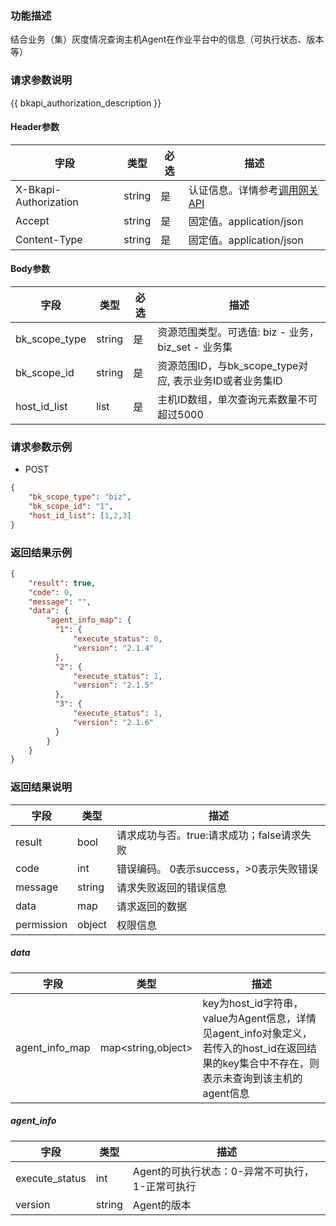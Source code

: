 ### 功能描述

结合业务（集）灰度情况查询主机Agent在作业平台中的信息（可执行状态、版本等）

### 请求参数说明

{{ bkapi_authorization_description }}

#### Header参数

| 字段      |  类型      | 必选   |  描述      |
|-----------|------------|--------|------------|
| X-Bkapi-Authorization       |  string    | 是     | 认证信息。详情参考[调用网关 API](https://github.com/TencentBlueKing/BKDocs/blob/master/ZH/7.0/APIGateway/apigateway/use-api/use-apigw-api.md) |
| Accept       |  string    | 是     | 固定值。application/json|
| Content-Type |  string    | 是     | 固定值。application/json|

#### Body参数

| 字段                    |  类型         | 必选   |  描述      |
|------------------------|--------------|-------|------------|
| bk_scope_type          | string       | 是     | 资源范围类型。可选值: biz - 业务，biz_set - 业务集 |
| bk_scope_id            | string       | 是     | 资源范围ID，与bk_scope_type对应, 表示业务ID或者业务集ID |
| host_id_list           | list<long>   | 是     | 主机ID数组，单次查询元素数量不可超过5000  |


### 请求参数示例

- POST
```json
{
    "bk_scope_type": "biz",
    "bk_scope_id": "1",
    "host_id_list": [1,2,3]
}
```

### 返回结果示例

```json
{
    "result": true,
    "code": 0,
    "message": "",
    "data": {
        "agent_info_map": {
          "1": {
              "execute_status": 0,
              "version": "2.1.4"
          },
          "2": {
              "execute_status": 1,
              "version": "2.1.5"
          },
          "3": {
              "execute_status": 1,
              "version": "2.1.6"
          }
        }
    }
}
```
### 返回结果说明

| 字段      | 类型      | 描述      |
|-----------|-----------|-----------|
| result       | bool   | 请求成功与否。true:请求成功；false请求失败 |
| code         | int    | 错误编码。 0表示success，>0表示失败错误 |
| message      | string | 请求失败返回的错误信息|
| data         | map    | 请求返回的数据|
| permission   | object | 权限信息|

##### data

| 字段                   | 类型                    | 描述      |
|-----------------------|------------------------|-----------|
| agent_info_map        | map<string,object>     | key为host_id字符串，value为Agent信息，详情见agent_info对象定义，若传入的host_id在返回结果的key集合中不存在，则表示未查询到该主机的agent信息 |


##### agent_info

| 字段                   | 类型              | 描述      |
|-----------------------|------------------|-----------|
| execute_status        | int              | Agent的可执行状态：0-异常不可执行，1-正常可执行 |
| version               | string           | Agent的版本 |

